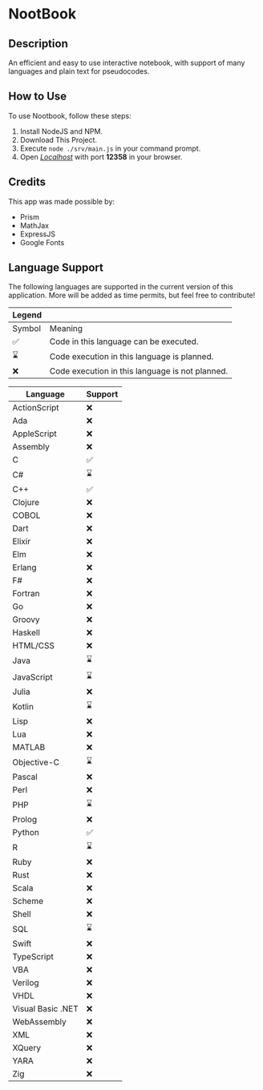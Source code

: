 # NootBook

## Description

An efficient and easy to use interactive notebook, with support of many languages and plain text for pseudocodes.

## How to Use

To use Nootbook, follow these steps:

1. Install NodeJS and NPM.
2. Download This Project.
3. Execute `node ./srv/main.js` in your command prompt.
4. Open [_Localhost_](http://127.0.0.1:12358) with port **12358** in your browser.

## Credits

This app was made possible by:

- Prism
- MathJax
- ExpressJS
- Google Fonts

## Language Support

The following languages are supported in the current version of this application. More will be added as time permits, but feel free to contribute!

| Legend |                                                 |
| ------ | ----------------------------------------------- |
| Symbol | Meaning                                         |
| ✅     | Code in this language can be executed.          |
| ⌛     | Code execution in this language is planned.     |
| ❌     | Code execution in this language is not planned. |

| Language          | Support |
| ----------------- | ------- |
| ActionScript      | ❌      |
| Ada               | ❌      |
| AppleScript       | ❌      |
| Assembly          | ❌      |
| C                 | ✅      |
| C#                | ⌛      |
| C++               | ✅      |
| Clojure           | ❌      |
| COBOL             | ❌      |
| Dart              | ❌      |
| Elixir            | ❌      |
| Elm               | ❌      |
| Erlang            | ❌      |
| F#                | ❌      |
| Fortran           | ❌      |
| Go                | ❌      |
| Groovy            | ❌      |
| Haskell           | ❌      |
| HTML/CSS          | ❌      |
| Java              | ⌛      |
| JavaScript        | ⌛      |
| Julia             | ❌      |
| Kotlin            | ⌛      |
| Lisp              | ❌      |
| Lua               | ❌      |
| MATLAB            | ❌      |
| Objective-C       | ⌛      |
| Pascal            | ❌      |
| Perl              | ❌      |
| PHP               | ⌛      |
| Prolog            | ❌      |
| Python            | ✅      |
| R                 | ⌛      |
| Ruby              | ❌      |
| Rust              | ❌      |
| Scala             | ❌      |
| Scheme            | ❌      |
| Shell             | ❌      |
| SQL               | ⌛      |
| Swift             | ❌      |
| TypeScript        | ❌      |
| VBA               | ❌      |
| Verilog           | ❌      |
| VHDL              | ❌      |
| Visual Basic .NET | ❌      |
| WebAssembly       | ❌      |
| XML               | ❌      |
| XQuery            | ❌      |
| YARA              | ❌      |
| Zig               | ❌      |
